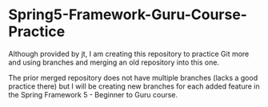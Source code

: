 # Spring5-Framework-Guru-Course-Practice

Although provided by jt, I am creating this repository to practice Git more and using branches and merging an old repository into this one.

The prior merged repository does not have multiple branches (lacks a good practice there) but I will be creating new branches for each added feature in the Spring Framework 5 - Beginner to Guru course.